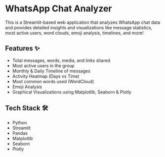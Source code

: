 # WhatsApp Chat Analyzer 

This is a Streamlit-based web application that analyzes WhatsApp chat data and provides detailed insights and visualizations like message statistics, most active users, word clouds, emoji analysis, timelines, and more!

## Features ✨
- Total messages, words, media, and links shared
- Most active users in the group
- Monthly & Daily Timeline of messages
- Activity Heatmap (Days vs Time)
- Most common words used (WordCloud)
- Emoji Analysis
- Graphical Visualizations using Matplotlib, Seaborn & Plotly

## Tech Stack 🛠
- Python
- Streamlit
- Pandas
- Matplotlib
- Seaborn
- Plotly
